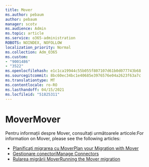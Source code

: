 ```yaml
---
title: Mover
ms.author: pebaum
author: pebaum
manager: scotv
ms.audience: Admin
ms.topic: article
ms.service: o365-administration
ROBOTS: NOINDEX, NOFOLLOW
localization_priority: Normal
ms.collection: Adm_O365
ms.custom:
- "9001486"
- "3522"
ms.openlocfilehash: e1c1ca19944c55b055f807107d61b0d077743b68
ms.sourcegitcommit: 8bc60ec34bc1e40685e3976576e04a2623f63a7c
ms.translationtype: MT
ms.contentlocale: ro-RO
ms.lasthandoff: 04/15/2021
ms.locfileid: "51825311"
---
```

# <a name="mover"></a><span data-ttu-id="afe53-102">Mover</span><span class="sxs-lookup"><span data-stu-id="afe53-102">Mover</span></span>

<span data-ttu-id="afe53-103">Pentru informații despre Mover, consultați următoarele articole:</span><span class="sxs-lookup"><span data-stu-id="afe53-103">For information on Mover, please see the following articles:</span></span>

- [<span data-ttu-id="afe53-104">Planificați migrarea cu Mover</span><span class="sxs-lookup"><span data-stu-id="afe53-104">Plan your Migration with Mover</span></span>](https://docs.microsoft.com/sharepointmigration/mover-plan-migration)
- [<span data-ttu-id="afe53-105">Gestionare conectori</span><span class="sxs-lookup"><span data-stu-id="afe53-105">Manage Connectors</span></span>](https://docs.microsoft.com/sharepointmigration/mover-manage-connectors)
- [<span data-ttu-id="afe53-106">Rularea migrării Mover</span><span class="sxs-lookup"><span data-stu-id="afe53-106">Running the Mover migration</span></span>](https://docs.microsoft.com/sharepointmigration/mover-running-migration)
